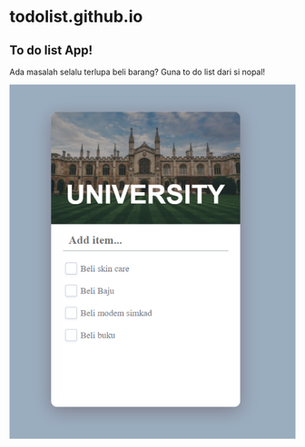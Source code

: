 # todolist.github.io

## To do list App! 

Ada masalah selalu terlupa beli barang? Guna to do list dari si nopal!

![alt text](https://github.com/naufalazim/todolist.github.io/blob/main/Todolist-gambar.png)

